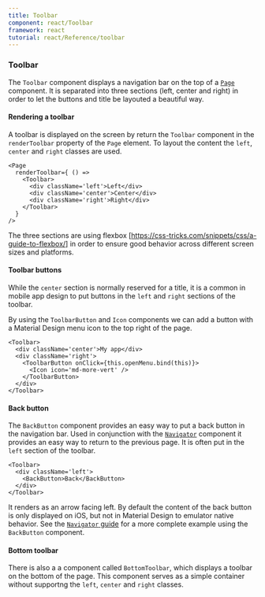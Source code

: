 ```yaml
---
title: Toolbar
component: react/Toolbar
framework: react
tutorial: react/Reference/toolbar
---
```


### Toolbar

The `Toolbar` component displays a navigation bar on the top of a [`Page`](Page.html) component. It is separated into three sections (left, center and right) in order to let the buttons and title be layouted a beautiful way.

#### Rendering a toolbar

A toolbar is displayed on the screen by return the `Toolbar` component in the `renderToolbar` property of the `Page` element. To layout the content the `left`, `center` and `right` classes are used.

```
<Page
  renderToolbar={ () =>
    <Toolbar>
      <div className='left'>Left</div>
      <div className='center'>Center</div>
      <div className='right'>Right</div>
    </Toolbar>
  }
/>
```

The three sections are using flexbox [https://css-tricks.com/snippets/css/a-guide-to-flexbox/] in order to ensure good behavior across different screen sizes and platforms.

#### Toolbar buttons

While the `center` section is normally reserved for a title, it is a common in mobile app design to put buttons in the `left` and `right` sections of the toolbar.

By using the `ToolbarButton` and `Icon` components we can add a button with a Material Design menu icon to the top right of the page.

```
<Toolbar>
  <div className='center'>My app</div>
  <div className='right'>
    <ToolbarButton onClick={this.openMenu.bind(this)}>
      <Icon icon='md-more-vert' />
    </ToolbarButton>
  </div>
</Toolbar>
```

#### Back button

The `BackButton` component provides an easy way to put a back button in the navigation bar. Used in conjunction with the [`Navigator`](Navigator.html) component it provides an easy way to return to the previous page. It is often put in the `left` section of the toolbar.

```
<Toolbar>
  <div className='left'>
    <BackButton>Back</BackButton>
  </div>
</Toolbar>
```

It renders as an arrow facing left. By default the content of the back button is only displayed on iOS,  but not in Material Design to emulator native behavior. See the [`Navigator` guide](navigator.html) for a more complete example using the `BackButton` component.

#### Bottom toolbar

There is also a a component called `BottomToolbar`,  which displays a toolbar on the bottom of the page. This component serves as a simple container without supportng the `left`, `center` and `right` classes.
